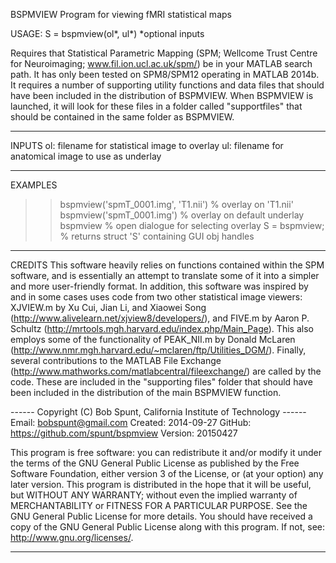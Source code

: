 BSPMVIEW Program for viewing fMRI statistical maps

  USAGE: S = bspmview(ol*, ul*)       *optional inputs

Requires that Statistical Parametric Mapping (SPM; Wellcome Trust Centre
for Neuroimaging; www.fil.ion.ucl.ac.uk/spm/) be in your MATLAB search
path. It has only been tested on SPM8/SPM12 operating in MATLAB 2014b. It
requires a number of supporting utility functions and data files that
should have been included in the distribution of BSPMVIEW. When BSPMVIEW
is launched, it will look for these files in a folder called
"supportfiles" that should be contained in the same folder as BSPMVIEW.

_________________________________________________________________________
 INPUTS
  ol: filename for statistical image to overlay
  ul: filename for anatomical image to use as underlay

_________________________________________________________________________
 EXAMPLES
  >> bspmview('spmT_0001.img', 'T1.nii')   % overlay on 'T1.nii'
  >> bspmview('spmT_0001.img')   % overlay on default underlay
  >> bspmview                    % open dialogue for selecting overlay
  >> S = bspmview;     % returns struct 'S' containing GUI obj handles
  
_________________________________________________________________________
 CREDITS
  This software heavily relies on functions contained within the SPM
  software, and is essentially an attempt to translate some of it into a
  simpler and more user-friendly format. In addition, this software was
  inspired by and in some cases uses code from two other statistical
  image viewers: XJVIEW.m by Xu Cui, Jian Li, and Xiaowei Song
  (http://www.alivelearn.net/xjview8/developers/), and FIVE.m by Aaron P.
  Schultz (http://mrtools.mgh.harvard.edu/index.php/Main_Page). This also
  employs some of the functionality of PEAK_NII.m by Donald McLaren
  (http://www.nmr.mgh.harvard.edu/~mclaren/ftp/Utilities_DGM/). Finally,
  several contributions to the MATLAB File Exchange
  (http://www.mathworks.com/matlabcentral/fileexchange/) are called by
  the code. These are included in the "supporting files" folder that should 
  have been included in the distribution of the main BSPMVIEW function.


------ Copyright (C) Bob Spunt, California Institute of Technology ------
  Email:    bobspunt@gmail.com
  Created:  2014-09-27
  GitHub:   https://github.com/spunt/bspmview
  Version:  20150427

  This program is free software: you can redistribute it and/or modify
  it under the terms of the GNU General Public License as published by
  the Free Software Foundation, either version 3 of the License, or (at
  your option) any later version.
      This program is distributed in the hope that it will be useful, but
  WITHOUT ANY WARRANTY; without even the implied warranty of
  MERCHANTABILITY or FITNESS FOR A PARTICULAR PURPOSE.  See the GNU
  General Public License for more details.
      You should have received a copy of the GNU General Public License
  along with this program.  If not, see: http://www.gnu.org/licenses/.
_________________________________________________________________________

